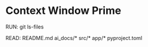 # Context Window Prime

RUN:
    git ls-files

READ:
    README.md
    ai_docs/*
    src/*
    app/*
    pyproject.toml